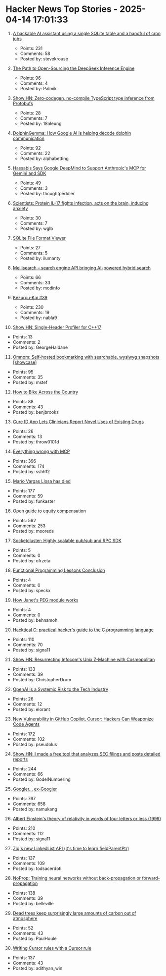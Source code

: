 # Hacker News Top Stories - 2025-04-14 17:01:33

1. [A hackable AI assistant using a single SQLite table and a handful of cron jobs](https://www.geoffreylitt.com/2025/04/12/how-i-made-a-useful-ai-assistant-with-one-sqlite-table-and-a-handful-of-cron-jobs)
   - Points: 231
   - Comments: 58
   - Posted by: stevekrouse

2. [The Path to Open-Sourcing the DeepSeek Inference Engine](https://github.com/deepseek-ai/open-infra-index/tree/main/OpenSourcing_DeepSeek_Inference_Engine)
   - Points: 96
   - Comments: 4
   - Posted by: Palmik

3. [Show HN: Zero-codegen, no-compile TypeScript type inference from Protobufs](https://github.com/nathanhleung/protobuf-ts-types)
   - Points: 28
   - Comments: 7
   - Posted by: 18nleung

4. [DolphinGemma: How Google AI is helping decode dolphin communication](https://blog.google/technology/ai/dolphingemma/)
   - Points: 92
   - Comments: 22
   - Posted by: alphabetting

5. [Hassabis Says Google DeepMind to Support Anthropic's MCP for Gemini and SDK](https://techcrunch.com/2025/04/09/google-says-itll-embrace-anthropics-standard-for-connecting-ai-models-to-data/)
   - Points: 49
   - Comments: 3
   - Posted by: thoughtpeddler

6. [Scientists: Protein IL-17 fights infection, acts on the brain, inducing anxiety](https://medicalxpress.com/news/2025-04-scientists-protein-il-infection-brain.html)
   - Points: 30
   - Comments: 7
   - Posted by: wglb

7. [SQLite File Format Viewer](https://sqlite-internal.pages.dev)
   - Points: 27
   - Comments: 5
   - Posted by: ilumanty

8. [Meilisearch – search engine API bringing AI-powered hybrid search](https://github.com/meilisearch/meilisearch)
   - Points: 66
   - Comments: 33
   - Posted by: modinfo

9. [Kezurou-Kai #39](https://www.bigsandwoodworking.com/kezurou-kai-39/)
   - Points: 230
   - Comments: 19
   - Posted by: nabla9

10. [Show HN: Single-Header Profiler for C++17](https://github.com/DmitriBogdanov/UTL/blob/master/docs/module_profiler.md)
   - Points: 13
   - Comments: 2
   - Posted by: GeorgeHaldane

11. [Omnom: Self-hosted bookmarking with searchable, wysiwyg snapshots [showcase]](https://omnom.zone/?src=hn)
   - Points: 95
   - Comments: 35
   - Posted by: mstef

12. [How to Bike Across the Country](https://www.brooks.team/posts/how-to-bike-across-the-country/)
   - Points: 88
   - Comments: 43
   - Posted by: benjbrooks

13. [Cure ID App Lets Clinicians Report Novel Uses of Existing Drugs](https://www.fda.gov/drugs/science-and-research-drugs/cure-id-app-lets-clinicians-report-novel-uses-existing-drugs)
   - Points: 26
   - Comments: 13
   - Posted by: throw0101d

14. [Everything wrong with MCP](https://blog.sshh.io/p/everything-wrong-with-mcp)
   - Points: 396
   - Comments: 174
   - Posted by: sshh12

15. [Mario Vargas Llosa has died](https://www.nytimes.com/2025/04/13/books/review/mario-vargas-llosa-appraisal.html)
   - Points: 177
   - Comments: 59
   - Posted by: funkaster

16. [Open guide to equity compensation](https://github.com/jlevy/og-equity-compensation)
   - Points: 562
   - Comments: 253
   - Posted by: mooreds

17. [Socketcluster: Highly scalable pub/sub and RPC SDK](https://socketcluster.io)
   - Points: 5
   - Comments: 0
   - Posted by: ofrzeta

18. [Functional Programming Lessons Conclusion](https://jerf.org/iri/post/2025/fp_lessons_conclusion/)
   - Points: 4
   - Comments: 0
   - Posted by: speckx

19. [How Janet's PEG module works](https://bakpakin.com/writing/how-janets-peg-works.html)
   - Points: 4
   - Comments: 0
   - Posted by: behnamoh

20. [Hacktical C: practical hacker's guide to the C programming language](https://github.com/codr7/hacktical-c)
   - Points: 110
   - Comments: 70
   - Posted by: signa11

21. [Show HN: Resurrecting Infocom's Unix Z-Machine with Cosmopolitan](https://christopherdrum.github.io/posts/2025/04/porting-infocom-with-cosmo)
   - Points: 133
   - Comments: 39
   - Posted by: ChristopherDrum

22. [OpenAI Is a Systemic Risk to the Tech Industry](https://www.wheresyoured.at/openai-is-a-systemic-risk-to-the-tech-industry-2/)
   - Points: 26
   - Comments: 12
   - Posted by: elorant

23. [New Vulnerability in GitHub Copilot, Cursor: Hackers Can Weaponize Code Agents](https://www.pillar.security/blog/new-vulnerability-in-github-copilot-and-cursor-how-hackers-can-weaponize-code-agents)
   - Points: 172
   - Comments: 102
   - Posted by: pseudolus

24. [Show HN: I made a free tool that analyzes SEC filings and posts detailed reports](https://www.signalbloom.ai/news/)
   - Points: 244
   - Comments: 66
   - Posted by: GodelNumbering

25. [Googler... ex-Googler](https://nerdy.dev/ex-googler)
   - Points: 767
   - Comments: 658
   - Posted by: namukang

26. [Albert Einstein's theory of relativity in words of four letters or less (1999)](https://www.muppetlabs.com/~breadbox/txt/al.html)
   - Points: 210
   - Comments: 112
   - Posted by: signa11

27. [Zig's new LinkedList API (it's time to learn fieldParentPtr)](https://www.openmymind.net/Zigs-New-LinkedList-API/)
   - Points: 137
   - Comments: 109
   - Posted by: todsacerdoti

28. [NoProp: Training neural networks without back-propagation or forward-propagation](https://arxiv.org/abs/2503.24322)
   - Points: 138
   - Comments: 39
   - Posted by: belleville

29. [Dead trees keep surprisingly large amounts of carbon out of atmosphere](https://phys.org/news/2025-03-dead-trees-large-amounts-carbon.html)
   - Points: 52
   - Comments: 43
   - Posted by: PaulHoule

30. [Writing Cursor rules with a Cursor rule](https://www.adithyan.io/blog/writing-cursor-rules-with-a-cursor-rule)
   - Points: 137
   - Comments: 43
   - Posted by: adithyan_win

